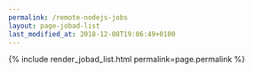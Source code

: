 ```yaml
---
permalink: /remote-nodejs-jobs
layout: page-jobad-list
last_modified_at: 2018-12-08T19:06:49+0100
---
```

{% include render_jobad_list.html permalink=page.permalink %}
